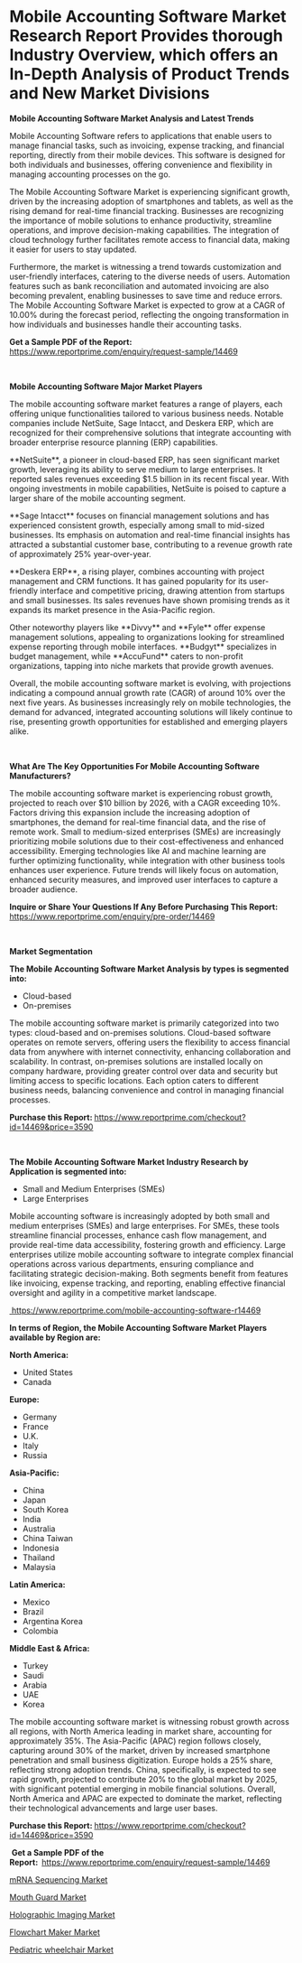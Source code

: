 <p><h1>Mobile Accounting Software Market Research Report Provides thorough Industry Overview, which offers an In-Depth Analysis of Product Trends and New Market Divisions</h1></p><p><strong>Mobile Accounting Software Market Analysis and Latest Trends</strong></p>
<p><p>Mobile Accounting Software refers to applications that enable users to manage financial tasks, such as invoicing, expense tracking, and financial reporting, directly from their mobile devices. This software is designed for both individuals and businesses, offering convenience and flexibility in managing accounting processes on the go. </p><p>The Mobile Accounting Software Market is experiencing significant growth, driven by the increasing adoption of smartphones and tablets, as well as the rising demand for real-time financial tracking. Businesses are recognizing the importance of mobile solutions to enhance productivity, streamline operations, and improve decision-making capabilities. The integration of cloud technology further facilitates remote access to financial data, making it easier for users to stay updated.</p><p>Furthermore, the market is witnessing a trend towards customization and user-friendly interfaces, catering to the diverse needs of users. Automation features such as bank reconciliation and automated invoicing are also becoming prevalent, enabling businesses to save time and reduce errors. The Mobile Accounting Software Market is expected to grow at a CAGR of 10.00% during the forecast period, reflecting the ongoing transformation in how individuals and businesses handle their accounting tasks.</p></p>
<p><strong>Get a Sample PDF of the Report:&nbsp;</strong> <a href="https://www.reportprime.com/enquiry/request-sample/14469?utm_campaign=1087&utm_medium=2&utm_source=Github&utm_content=ia&utm_term=16112024&utm_id=mobile-accounting-software">https://www.reportprime.com/enquiry/request-sample/14469</a></p>
<p>&nbsp;</p>
<p><strong>Mobile Accounting Software Major Market Players</strong></p>
<p><p>The mobile accounting software market features a range of players, each offering unique functionalities tailored to various business needs. Notable companies include NetSuite, Sage Intacct, and Deskera ERP, which are recognized for their comprehensive solutions that integrate accounting with broader enterprise resource planning (ERP) capabilities.</p><p>**NetSuite**, a pioneer in cloud-based ERP, has seen significant market growth, leveraging its ability to serve medium to large enterprises. It reported sales revenues exceeding $1.5 billion in its recent fiscal year. With ongoing investments in mobile capabilities, NetSuite is poised to capture a larger share of the mobile accounting segment.</p><p>**Sage Intacct** focuses on financial management solutions and has experienced consistent growth, especially among small to mid-sized businesses. Its emphasis on automation and real-time financial insights has attracted a substantial customer base, contributing to a revenue growth rate of approximately 25% year-over-year.</p><p>**Deskera ERP**, a rising player, combines accounting with project management and CRM functions. It has gained popularity for its user-friendly interface and competitive pricing, drawing attention from startups and small businesses. Its sales revenues have shown promising trends as it expands its market presence in the Asia-Pacific region.</p><p>Other noteworthy players like **Divvy** and **Fyle** offer expense management solutions, appealing to organizations looking for streamlined expense reporting through mobile interfaces. **Budgyt** specializes in budget management, while **AccuFund** caters to non-profit organizations, tapping into niche markets that provide growth avenues.</p><p>Overall, the mobile accounting software market is evolving, with projections indicating a compound annual growth rate (CAGR) of around 10% over the next five years. As businesses increasingly rely on mobile technologies, the demand for advanced, integrated accounting solutions will likely continue to rise, presenting growth opportunities for established and emerging players alike.</p></p>
<p>&nbsp;</p>
<p><strong>What Are The Key Opportunities For Mobile Accounting Software Manufacturers?</strong></p>
<p><p>The mobile accounting software market is experiencing robust growth, projected to reach over $10 billion by 2026, with a CAGR exceeding 10%. Factors driving this expansion include the increasing adoption of smartphones, the demand for real-time financial data, and the rise of remote work. Small to medium-sized enterprises (SMEs) are increasingly prioritizing mobile solutions due to their cost-effectiveness and enhanced accessibility. Emerging technologies like AI and machine learning are further optimizing functionality, while integration with other business tools enhances user experience. Future trends will likely focus on automation, enhanced security measures, and improved user interfaces to capture a broader audience.</p></p>
<p><strong>Inquire or Share Your Questions If Any Before Purchasing This Report:</strong> <a href="https://www.reportprime.com/enquiry/pre-order/14469?utm_campaign=1087&utm_medium=2&utm_source=Github&utm_content=ia&utm_term=16112024&utm_id=mobile-accounting-software">https://www.reportprime.com/enquiry/pre-order/14469</a></p>
<p>&nbsp;</p>
<p><strong>Market Segmentation</strong></p>
<p><strong>The Mobile Accounting Software Market Analysis by types is segmented into:</strong></p>
<p><ul><li>Cloud-based</li><li>On-premises</li></ul></p>
<p><p>The mobile accounting software market is primarily categorized into two types: cloud-based and on-premises solutions. Cloud-based software operates on remote servers, offering users the flexibility to access financial data from anywhere with internet connectivity, enhancing collaboration and scalability. In contrast, on-premises solutions are installed locally on company hardware, providing greater control over data and security but limiting access to specific locations. Each option caters to different business needs, balancing convenience and control in managing financial processes.</p></p>
<p><strong>Purchase this Report:&nbsp;</strong><a href="https://www.reportprime.com/checkout?id=14469&price=3590&utm_campaign=1087&utm_medium=2&utm_source=Github&utm_content=ia&utm_term=16112024&utm_id=mobile-accounting-software">https://www.reportprime.com/checkout?id=14469&price=3590</a></p>
<p>&nbsp;</p>
<p><strong>The Mobile Accounting Software Market Industry Research by Application is segmented into:</strong></p>
<p><ul><li>Small and Medium Enterprises (SMEs)</li><li>Large Enterprises</li></ul></p>
<p><p>Mobile accounting software is increasingly adopted by both small and medium enterprises (SMEs) and large enterprises. For SMEs, these tools streamline financial processes, enhance cash flow management, and provide real-time data accessibility, fostering growth and efficiency. Large enterprises utilize mobile accounting software to integrate complex financial operations across various departments, ensuring compliance and facilitating strategic decision-making. Both segments benefit from features like invoicing, expense tracking, and reporting, enabling effective financial oversight and agility in a competitive market landscape.</p></p>
<p><a href="https://www.reportprime.com/mobile-accounting-software-r14469?utm_campaign=1087&utm_medium=2&utm_source=Github&utm_content=ia&utm_term=16112024&utm_id=mobile-accounting-software">&nbsp;https://www.reportprime.com/mobile-accounting-software-r14469</a></p>
<p><strong>In terms of Region, the Mobile Accounting Software Market Players available by Region are:</strong></p>
<p>
    <p> <strong> North America: </strong>
        <ul>
            <li>United States</li>
            <li>Canada</li>
        </ul>
        </p> 
    <p> <strong> Europe: </strong>
        <ul>
            <li>Germany</li>
            <li>France</li>
            <li>U.K.</li>
            <li>Italy</li>
            <li>Russia</li>
        </ul>
        </p> 
    <p> <strong> Asia-Pacific: </strong>
        <ul>
            <li>China</li>
            <li>Japan</li>
            <li>South Korea</li>
            <li>India</li>
            <li>Australia</li>
            <li>China Taiwan</li>
            <li>Indonesia</li>
            <li>Thailand</li>
            <li>Malaysia</li>
        </ul>
        </p> 
    <p> <strong> Latin America: </strong>
        <ul>
            <li>Mexico</li>
            <li>Brazil</li>
            <li>Argentina Korea</li>
            <li>Colombia</li>
        </ul>
        </p> 
    <p> <strong> Middle East & Africa: </strong>
        <ul>
            <li>Turkey</li>
            <li>Saudi</li>
            <li>Arabia</li>
            <li>UAE</li>
            <li>Korea</li>
        </ul>
    </p>
    </p>
<p><p>The mobile accounting software market is witnessing robust growth across all regions, with North America leading in market share, accounting for approximately 35%. The Asia-Pacific (APAC) region follows closely, capturing around 30% of the market, driven by increased smartphone penetration and small business digitization. Europe holds a 25% share, reflecting strong adoption trends. China, specifically, is expected to see rapid growth, projected to contribute 20% to the global market by 2025, with significant potential emerging in mobile financial solutions. Overall, North America and APAC are expected to dominate the market, reflecting their technological advancements and large user bases.</p></p>
<p><strong>Purchase this Report: </strong><a href="https://www.reportprime.com/checkout?id=14469&price=3590&utm_campaign=1087&utm_medium=2&utm_source=Github&utm_content=ia&utm_term=16112024&utm_id=mobile-accounting-software">https://www.reportprime.com/checkout?id=14469&price=3590</a></p>
<p>&nbsp;<strong>Get a Sample PDF of the Report:&nbsp;&nbsp;</strong><a href="https://www.reportprime.com/enquiry/request-sample/14469?utm_campaign=1087&utm_medium=2&utm_source=Github&utm_content=ia&utm_term=16112024&utm_id=mobile-accounting-software">https://www.reportprime.com/enquiry/request-sample/14469</a></p>
<p><strong></strong></p>
<p><p><a href="https://issuu.com/reportprime-2/docs/mrna-sequencing-market-size-2030.pp_608a1cc6f40a47?utm_campaign=1087&utm_medium=2&utm_source=Github&utm_content=ia&utm_term=16112024&utm_id=mobile-accounting-software">mRNA Sequencing Market</a></p><p><a href="https://www.linkedin.com/pulse/mouth-guard-market-global-regional-analysis-focus-region-country-level-v7igc?utm_campaign=1087&utm_medium=2&utm_source=Github&utm_content=ia&utm_term=16112024&utm_id=mobile-accounting-software">Mouth Guard Market</a></p><p><a href="https://issuu.com/reportprime-2/docs/holographic-imaging-market-size-203_446adc25555086?utm_campaign=1087&utm_medium=2&utm_source=Github&utm_content=ia&utm_term=16112024&utm_id=mobile-accounting-software">Holographic Imaging Market</a></p><p><a href="https://github.com/WashimHussain441/Market-Research-Report-List-1/blob/main/flowchart-maker-market.md?utm_campaign=1087&utm_medium=2&utm_source=Github&utm_content=ia&utm_term=16112024&utm_id=mobile-accounting-software">Flowchart Maker Market</a></p><p><a href="https://www.linkedin.com/pulse/pediatric-wheelchair-market-shifts-strategic-analysis-2024-2031-uqpac?utm_campaign=1087&utm_medium=2&utm_source=Github&utm_content=ia&utm_term=16112024&utm_id=mobile-accounting-software">Pediatric wheelchair Market</a></p></p>